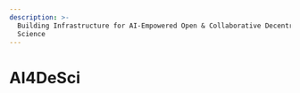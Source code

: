 ```yaml
---
description: >-
  Building Infrastructure for AI-Empowered Open & Collaborative Decentralized
  Science
---
```


# AI4DeSci

